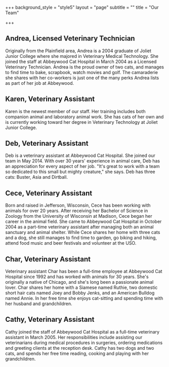 +++
background_style = "style5"
layout = "page"
subtitle = ""
title = "Our Team"

+++
## Andrea, Licensed Veterinary Technician

Originally from the Plainfield area, Andrea is a 2004 graduate of Joliet Junior College where she majored in Veterinary Medical Technology. She joined the staff at Abbeywood Cat Hospital in March 2004 as a Licensed Veterinary Technician. Andrea is the proud owner of two cats, and manages to find time to bake, scrapbook, watch movies and golf. The camaraderie she shares with her co-workers is just one of the many perks Andrea lists as part of her job at Abbeywood.

## Karen, Veterinary Assistant

Karen is the newest member of our staff. Her training includes both companion animal and laboratory animal work. She has cats of her own and is currently working toward her degree in Veterinary Technology at Joliet Junior College.

## Deb, Veterinary Assistant

Deb is a veterinary assistant at Abbeywood Cat Hospital. She joined our team in May 2014. With over 30 years' experience in animal care, Deb has an appreciation for every aspect of her job. "It's great to work with a team so dedicated to this small but mighty creature," she says. Deb has three cats: Buster, Asia and Dirtball.

## Cece, Veterinary Assistant

Born and raised in Jefferson, Wisconsin, Cece has been working with animals for over 20 years. After receiving her Bachelor of Science in Zoology from the University of Wisconsin at Madison, Cece began her career in the animal field. She came to Abbeywood Cat Hospital in October 2004 as a part-time veterinary assistant after managing both an animal sanctuary and animal shelter. While Cece shares her home with three cats and a dog, she still manages to find time to garden, go biking and hiking, attend food music and beer festivals and volunteer at the USO.

## Char, Veterinary Assistant

Veterinary assistant Char has been a full-time employee at Abbeywood Cat Hospital since 1992 and has worked with animals for 30 years. She's originally a native of Chicago, and she's long been a passionate animal lover. Char shares her home with a Siamese named Ruthie, two domestic short hair cats named Joey and Bobby Jenks, and an American Bulldog named Annie. In her free time she enjoys cat-sitting and spending time with her husband and grandchildren.

## Cathy, Veterinary Assistant

Cathy joined the staff of Abbeywood Cat Hospital as a full-time veterinary assistant in March 2005. Her responsibilities include assisting our veterinarians during medical procedures in surgeries, ordering medications and greeting clients at the reception desk. Cathy has two dogs and two cats, and spends her free time reading, cooking and playing with her grandchildren.